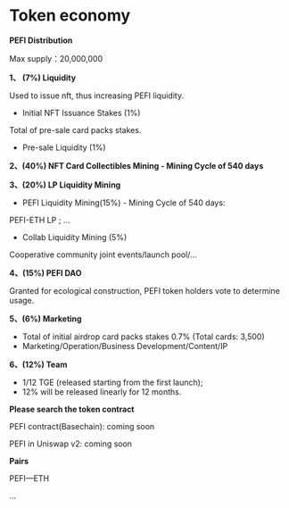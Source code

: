 # Token economy

**PEFI Distribution**

Max supply：20,000,000

**1、 (7%) Liquidity**

Used to issue nft, thus increasing PEFI liquidity.

* Initial NFT Issuance Stakes (1%)

Total of pre-sale card packs stakes.

* Pre-sale Liquidity (1%)

**2、(40%) NFT Card Collectibles Mining - Mining Cycle of 540 days**

**3、(20%) LP Liquidity Mining**&#x20;

* &#x20;PEFI Liquidity Mining(15%) - Mining Cycle of 540 days:

PEFI-ETH LP ; ...

* &#x20;Collab Liquidity Mining (5%)

Cooperative community joint events/launch pool/...

**4、(15%) PEFI DAO**

Granted for ecological construction, PEFI token holders vote to determine usage.

**5、(6%) Marketing**

* Total of initial airdrop card packs stakes 0.7% (Total cards: 3,500)
* Marketing/Operation/Business Development/Content/IP

**6、(12%) Team**

* 1/12 TGE (released starting from the first launch);&#x20;
* 12% will be released linearly for 12 months.



**Please search the token contract**

PEFI contract(Basechain): coming soon

PEFI in Uniswap v2: coming soon

**Pairs**

PEFI—ETH

...
